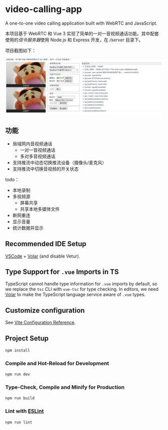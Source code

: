 # video-calling-app

A one-to-one video calling application built with WebRTC and JavaScript.

本项目基于 WebRTC 和 Vue 3 实现了简单的一对一音视频通话功能。其中配套使用的*信令服务器*使用 Node.js 和 Express 开发，在 _/server_ 目录下。

项目截图如下：

![client-A](images/client-A.jpg)

## 功能

- 局域网内音视频通话
  - 一对一音视频通话
  - 多对多音视频通话
- 支持推流中动态切换推流设备（摄像头/麦克风）
- 支持推流中切换音视频的开关状态

todo：

- 本地录制
- 多视频源
  - 屏幕共享
  - 共享本地多媒体文件
- 断网重连
- 显示音量
- 统计数据并显示

## Recommended IDE Setup

[VSCode](https://code.visualstudio.com/) + [Volar](https://marketplace.visualstudio.com/items?itemName=Vue.volar) (and disable Vetur).

## Type Support for `.vue` Imports in TS

TypeScript cannot handle type information for `.vue` imports by default, so we replace the `tsc` CLI with `vue-tsc` for type checking. In editors, we need [Volar](https://marketplace.visualstudio.com/items?itemName=Vue.volar) to make the TypeScript language service aware of `.vue` types.

## Customize configuration

See [Vite Configuration Reference](https://vite.dev/config/).

## Project Setup

```sh
npm install
```

### Compile and Hot-Reload for Development

```sh
npm run dev
```

### Type-Check, Compile and Minify for Production

```sh
npm run build
```

### Lint with [ESLint](https://eslint.org/)

```sh
npm run lint
```
